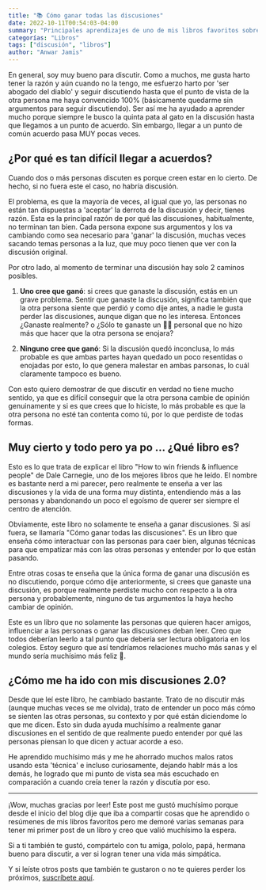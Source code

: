 ```yaml
---
title: "📚 Cómo ganar todas las discusiones"
date: 2022-10-11T00:54:03-04:00
summary: "Principales aprendizajes de uno de mis libros favoritos sobre como ganar discusiones el 100% de las veces."
categorías: "Libros"
tags: ["discusión", "libros"]
author: "Anwar Jamis"
---
```

En general, soy muy bueno para discutir. Como a muchos, me gusta harto tener la razón y aún cuando no la tengo, me esfuerzo harto por 'ser abogado del diablo' y seguir discutiendo hasta que el punto de vista de la otra persona me haya convencido 100% (básicamente quedarme sin argumentos para seguir discutiendo). Ser así me ha ayudado a aprender mucho porque siempre le busco la quinta pata al gato en la discusión hasta que llegamos a un punto de acuerdo. Sin embargo, llegar a un punto de común acuerdo pasa MUY pocas veces.

## ¿Por qué es tan difícil llegar a acuerdos?

Cuando dos o más personas discuten es porque creen estar en lo cierto. De hecho, si no fuera este el caso, no habría discusión.

El problema, es que la mayoría de veces, al igual que yo, las personas no están tan dispuestas a 'aceptar' la derrota de la discusión y decir, tienes razón. Esta es la principal razón de por qué las discusiones, habitualmente, no terminan tan bien. Cada persona expone sus argumentos y los va cambiando como sea necesario para 'ganar' la discusión, muchas veces sacando temas personas a la luz, que muy poco tienen que ver con la discusión original.

Por otro lado, al momento de terminar una discusión hay solo 2 caminos posibles.

1. **Uno cree que ganó**: si crees que ganaste la discusión, estás en un grave problema. Sentir que ganaste la discusión, significa también que la otra persona siente que perdió y como dije antes, a nadie le gusta perder las discusiones, aunque digan que no les interesa. Entonces ¿Ganaste realmente? o ¿Sólo te ganaste un 👍🏽 personal que no hizo más que hacer que la otra persona se enojara?

2. **Ninguno cree que ganó**: Si la discusión quedó inconclusa, lo más probable es que ambas partes hayan quedado un poco resentidas o enojadas por esto, lo que genera malestar en ambas parsonas, lo cuál claramente tampoco es bueno.

Con esto quiero demostrar de que discutir en verdad no tiene mucho sentido, ya que es difícil conseguir que la otra persona cambie de opinión genuinamente y si es que crees que lo hiciste, lo más probable es que la otra persona no esté tan contenta como tú, por lo que perdiste de todas formas.

## Muy cierto y todo pero ya po ... ¿Qué libro es?
Esto es lo que trata de explicar el libro "How to win friends & influence people" de Dale Carnegie, uno de los mejores libros que he leído. El nombre es bastante nerd a mi parecer, pero realmente te enseña a ver las discusiones y la vida de una forma muy distinta, entendiendo más a las personas y abandonando un poco el egoísmo de querer ser siempre el centro de atención.

Obviamente, este libro no solamente te enseña a ganar discusiones. Si así fuera, se llamaría "Cómo ganar todas las discusiones". Es un libro que enseña cómo interactuar con las personas para caer bien, algunas técnicas para que empatizar más con las otras personas y entender por lo que están pasando.

Entre otras cosas te enseña que la única forma de ganar una discusión es no discutiendo, porque cómo dije anteriormente, si crees que ganaste una discusión, es porque realmente perdiste mucho con respecto a la otra persona y probablemente, ninguno de tus argumentos la haya hecho cambiar de opinión.

Este es un libro que no solamente las personas que quieren hacer amigos, influenciar a las personas o ganar las discusiones deban leer. Creo que todos deberían leerlo a tal punto que debería ser lectura obligatoria en los colegios. Estoy seguro que así tendríamos relaciones mucho más sanas y el mundo sería muchísimo más feliz 🌈.

## ¿Cómo me ha ido con mis discusiones 2.0?
Desde que leí este libro, he cambiado bastante. Trato de no discutir más (aunque muchas veces se me olvida), trato de entender un poco más cómo se sienten las otras personas, su contexto y por qué están diciendome lo que me dicen. Esto sin duda ayuda muchísimo a realmente ganar discusiones en el sentido de que realmente puedo entender por qué las personas piensan lo que dicen y actuar acorde a eso.

He aprendido muchísimo más y me he ahorrado muchos malos ratos usando esta 'técnica' e incluso curiosamente, dejando hablr más a los demás, he logrado que mi punto de vista sea más escuchado en comparación a cuando creía tener la razón y discutía por eso.

---
¡Wow, muchas gracias por leer! Este post me gustó muchísimo porque desde el inicio del blog dije que iba a compartir cosas que he aprendido o resúmenes de mis libros favoritos pero me demoré varias semanas para tener mi primer post de un libro y creo que valió muchísimo la espera.

Si a ti también te gustó, compártelo con tu amiga, pololo, papá, hermana bueno para discutir, a ver si logran tener una vida más simpática.

Y si leíste otros posts que también te gustaron o no te quieres perder los próximos, [suscríbete aquí](https://www.anwarjamis.com/subscription/).
